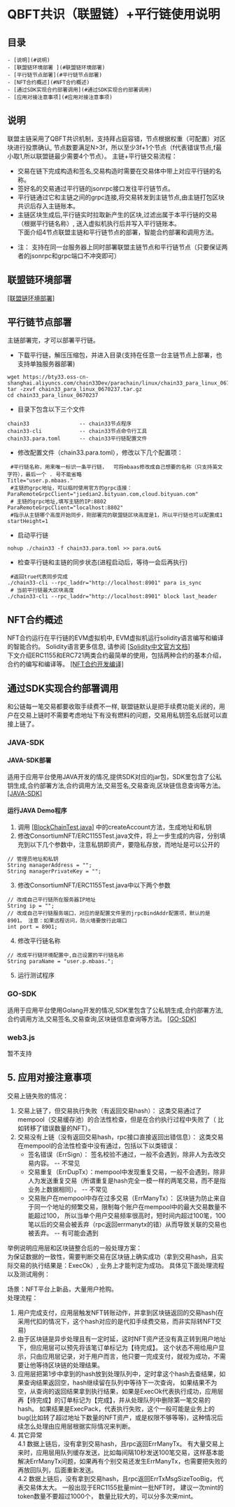 # QBFT共识（联盟链）+平行链使用说明

## 目录
	- [说明](#说明)
	- [联盟链环境部署 ](#联盟链环境部署)
	- [平行链节点部署](#平行链节点部署)
	- [NFT合约概述](#NFT合约概述)
	- [通过SDK实现合约部署调用](#通过SDK实现合约部署调用) 
	- [应用对接注意事项](#应用对接注意事项) 
	
## 说明
联盟主链采用了QBFT共识机制，支持拜占庭容错，节点根据权重（可配置）对区块进行投票确认, 节点数要满足N>3f，所以至少3f+1个节点（f代表错误节点,f最小取1,所以联盟链最少需要4个节点）。 
主链+平行链交易流程：  
- 交易在链下完成构造和签名,交易构造时需要在交易体中带上对应平行链的名称。   
- 签好名的交易通过平行链的jsonrpc接口发往平行链节点。   
- 平行链通过它和主链之间的grpc连接,将交易转发到主链节点,由主链打包区块共识后存入主链账本。   
- 主链区块生成后,平行链实时拉取新产生的区块,过滤出属于本平行链的交易（根据平行链名称）, 送入虚拟机执行后并写入平行链账本。  
下面介绍4节点联盟主链和平行链节点的部署，智能合约部署和调用方法。  
+ 注： 支持在同一台服务器上同时部署联盟主链节点和平行链节点（只要保证两者的jsonrpc和grpc端口不冲突即可）   

## 联盟链环境部署  
[[联盟链环境部署]](https://chain.33.cn/document/274)   

## 平行链节点部署 
主链部署完，才可以部署平行链。  
- 下载平行链，解压压缩包，并进入目录(支持在任意一台主链节点上部署，也支持单独服务器部署)
```  
wget https://bty33.oss-cn-shanghai.aliyuncs.com/chain33Dev/parachain/linux/chain33_para_linux_0670237.tar.gz  
tar -zxvf chain33_para_linux_0670237.tar.gz  
cd chain33_para_linux_0670237  
```  

- 目录下包含以下三个文件  
```  
chain33                -- chain33节点程序
chain33-cli            -- chain33节点命令行工具
chain33.para.toml      -- chain33平行链配置文件
```  

- 修改配置文件（chain33.para.toml），修改以下几个配置项：  
```  
 #平行链名称，用来唯一标识一条平行链，  可将mbaas修改成自己想要的名称（只支持英文字符），最后一个 . 号不能省略
Title="user.p.mbaas."
 #主链的grpc地址，可以临时使用官方的grpc连接：ParaRemoteGrpcClient="jiedian2.bityuan.com,cloud.bityuan.com"
 # 主链的grpc地址,填写主链的IP:8802
ParaRemoteGrpcClient="localhost:8802"
 #指示从主链哪个高度开始同步，刚部署完的联盟链区块高度是1，所以平行链也可以配置成1
startHeight=1
```  

- 启动平行链
```  
nohup ./chain33 -f chain33.para.toml >> para.out&  
```  

- 检查平行链和主链的同步状态(进程启动后，等待一会后再执行)  
```
 #返回true代表同步完成
./chain33-cli --rpc_laddr="http://localhost:8901" para is_sync
 # 当前平行链最大区块高度
./chain33-cli --rpc_laddr="http://localhost:8901" block last_header
```  

## NFT合约概述
NFT合约运行在平行链的EVM虚拟机中, EVM虚拟机运行solidity语言编写和编译的智能合约。 
Solidity语言更多信息, 请参阅  [[Solidity中文官方文档]](https://learnblockchain.cn/docs/solidity/)  
下文介绍ERC1155和ERC721两类合约最简单的使用，包括两种合约的基本介绍， 合约的编写和编译等。    [[NFT合约开发编译]](https://github.com/andyYuanFZM/NFTDemo/tree/main/src/test/java/com/chain33/cn/NFT合约开发编译.md)  

## 通过SDK实现合约部署调用     
和公链每一笔交易都要收取手续费不一样, 联盟链默认是把手续费功能关闭的，用户在交易上链时不需要考虑地址下有没有燃料的问题，交易用私钥签名后就可以直接上链了。  
### JAVA-SDK
#### JAVA-SDK部署
适用于应用平台使用JAVA开发的情况,提供SDK对应的jar包，SDK里包含了公私钥生成,合约部署方法,合约调用方法,交易签名,交易查询,区块链信息查询等方法。  [[JAVA-SDK]](https://github.com/andyYuanFZM/NFTDemo/tree/main/src/test/java/com/chain33/cn/JAVA-SDK开发环境.md)  

#### 运行JAVA Demo程序  
1. 调用 [[BlockChainTest.java]](https://github.com/andyYuanFZM/NFTDemo/tree/main/src/test/java/com/chain33/cn/BlockChain.java)  中的createAccount方法，生成地址和私钥
2. 修改ConsortiumNFT/ERC1155Test.java文件，将上一步生成的内容，分别填充到以下几个参数中，注意私钥即资产，要隐私存放，而地址是可以公开的
```  
// 管理员地址和私钥
String managerAddress = "";
String managerPrivateKey = "";
```  
3. 修改ConsortiumNFT/ERC1155Test.java中以下两个参数
```  
// 改成自己平行链所在服务器IP地址
String ip = "";
// 改成自己平行链服务端口，对应的是配置文件里的jrpcBindAddr配置项，默认的是8901。 注意：如果远程访问，防火墙要放行此端口
int port = 8901;
```   
4. 修改平行链名称
```  
// 改成平行链环境配置中,自己设置的平行链名称
String paraName = "user.p.mbaas.";
```   
5. 运行测试程序  

### GO-SDK  
适用于应用平台使用Golang开发的情况,SDK里包含了公私钥生成,合约部署方法,合约调用方法,交易签名,交易查询,区块链信息查询等方法。 [[GO-SDK]](https://github.com/33cn/chain33-sdk-go)   

### web3.js
暂不支持

## 5. 应用对接注意事项   
交易上链失败的情况：  
1. 交易上链了，但交易执行失败（有返回交易hash）：   这类交易通过了mempool（交易缓存池）的合法性检查，但是在合约执行过程中失败了（ 比如转移了错误数量的NFT）。
2. 交易没有上链（没有返回交易hash，rpc接口直接返回出错信息）： 这类交易在mempool的合法性检查中没有通过，包括以下以类错误：  
	- 签名错误（ErrSign）： 签名校验不通过，一般不会遇到，除非人为去改交易内容。  -- 不常见   
	- 交易重复（ErrDupTx）：mempool中发现重复交易，一般不会遇到，除非人为发送重复交易（所谓重复是hash完全一模一样的两笔交易，而不是指业务上数据相同）。 -- 不常见   
	- 交易账户在mempool中存在过多交易（ErrManyTx）： 区块链为防止来自于同一个地址的频繁交易，限制每个账户在mempool中的最大交易数量不能超过100， 所以当单个用户交易频率很高时，短时间内超过100笔，100笔以后的交易会被丢弃（rpc返回errmanytx的错）从而导致关联的交易也被丢弃。   -- 有可能会遇到   

举例说明应用层和区块链整合后的一般处理方案：  
为保证数据的一致性，需要判断交易在区块链上确实成功（拿到交易hash，且实际交易的执行结果是：ExecOk）, 业务上才能判定为成功。   具体见下面处理流程以及测试用例：  

场景：NFT平台上新品，大量用户抢购。  
处理流程：  
1. 用户完成支付，应用层触发NFT转账动作，并拿到区块链返回的交易hash(在采用代扣的情况下，这个hash对应的是代扣手续费交易，而非实际转NFT交易)  
2. 由于区块链是异步处理且有一定时延，这时NFT资产还没有真正转到用户地址下，但应用层可以预先将该笔订单标记为【待完成】。 这个状态不用给用户显示，只由应用层记录，对于用户而言，他只要一完成支付，就视为成功，不需要让他等待区块链的处理结果。  
3. 应用层把第1步中拿到的hash放到处理队列中，定时拿这个hash去查结果，如果查询结果返回空，hash继续留在队列中等待下一次查询， 如果结果不为空，从查询的返回结果拿到执行结果，如果是ExecOk代表执行成功，应用层再【待完成】的订单标记为【完成】，并从处理队列中删除第一笔交易的hash。 如果结果是ExecPack，代表执行失败，这个一般可能是业务上的bug(比如转了超过地址下数量的NFT资产，或是权限不够等等)，这种情况后续怎么处理由应用层根据实际情况来判断。    
4. 其它异常  
4.1 数据上链后，没有拿到交易hash，且rpc返回ErrManyTx。  有大量交易上来时，应用层用队列缓存发送，比如每间隔10秒发送100笔交易，这样基本能解决ErrManyTx问题，如果再有个别交易还发生ErrManyTx，也需要把失败的再放回队列，后面重新发送。  
4.2 数据上链后，没有拿到交易hash，且rpc返回ErrTxMsgSizeTooBig， 代表交易体太大。 一般出现于ERC1155批量mint一批NFT时， 建议一次mint的token数量不要超过1000个， 数量比较大的，可以分多次来mint。  